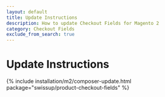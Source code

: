 ```yaml
---
layout: default
title: Update Instructions
description: How to update Checkout Fields for Magento 2
category: Checkout Fields
exclude_from_search: true
---
```


# Update Instructions

{% include installation/m2/composer-update.html package="swissup/product-checkout-fields" %}
